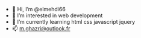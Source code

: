 - 👋 Hi, I’m @elmehdi66
- 👀 I’m interested in web development
- 🌱 I’m currently learning html css javascript jquery  
- 📫 m.ghazri@outlook.fr

<!---
elmehdi66/elmehdi66 is a ✨ special ✨ repository because its `README.md` (this file) appears on your GitHub profile.
You can click the Preview link to take a look at your changes.
--->
